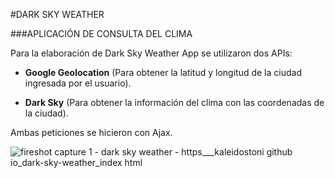 #DARK SKY WEATHER

###APLICACIÓN DE CONSULTA DEL CLIMA 

Para la elaboración de Dark Sky Weather App se utilizaron dos APIs:

- **Google Geolocation**
(Para obtener la latitud y longitud de la ciudad ingresada por el usuario).

- **Dark Sky**
(Para obtener la información del clima con las coordenadas de la ciudad).

Ambas peticiones se hicieron con Ajax.


![fireshot capture 1 - dark sky weather - https___kaleidostoni github io_dark-sky-weather_index html](https://user-images.githubusercontent.com/32855070/38160648-98d8745a-347e-11e8-88b2-2518498ef0b9.png)


